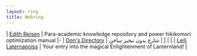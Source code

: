 ```yaml
---
layout: ring
title: Webring
---
```


| [Edith Reisen](http://reisen.netlify.app/)       | Para-academic knowledge repository and power hikikomori optimization manual |-
| [Don's Directory](http://dons.directory/)        | شارع بدون تبخير ساخن                                                        |     |                                                    |     |
| [Leili Laternapoiss](https://leili.netlify.app/) | Your entry into the magical Enlightenment of Lanternland!                   |                             